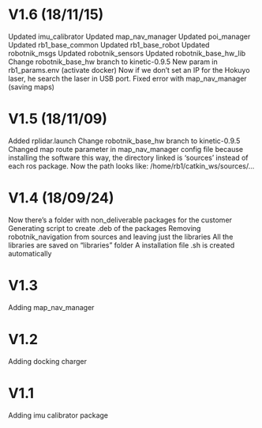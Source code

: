 # V1.6 (18/11/15)
Updated imu_calibrator
Updated map_nav_manager
Updated poi_manager
Updated rb1_base_common
Updated rb1_base_robot
Updated robotnik_msgs
Updated robotnik_sensors
Updated robotnik_base_hw_lib
Change robotnik_base_hw branch to kinetic-0.9.5
New param in rb1_params.env (activate docker)
Now if we don’t set an IP for the Hokuyo laser, he search the laser in USB port.
Fixed error with map_nav_manager (saving maps)
# V1.5 (18/11/09)
Added rplidar.launch
Change robotnik_base_hw branch to kinetic-0.9.5
Changed map route parameter in map_nav_manager config file because installing the software this way, the directory linked is ‘sources’ instead of each ros package. Now the path looks like: /home/rb1/catkin_ws/sources/...
# V1.4 (18/09/24)
Now there’s a folder with non_deliverable packages for the customer
Generating script to create .deb of the packages
Removing robotnik_navigation from sources and leaving just the libraries
All the libraries are saved on “libraries” folder
A installation file .sh is created automatically
# V1.3
Adding map_nav_manager
# V1.2
Adding docking charger
# V1.1
Adding imu calibrator package


